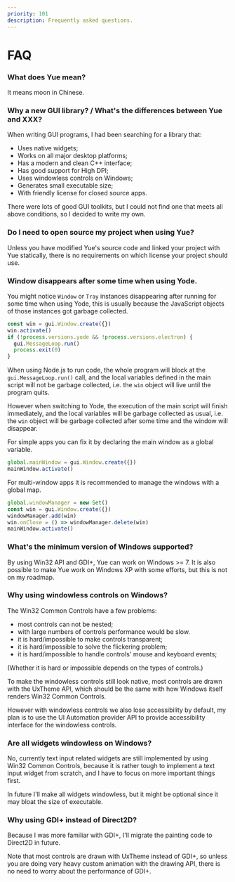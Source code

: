 ```yaml
---
priority: 101
description: Frequently asked questions.
---
```


# FAQ

### What does Yue mean?

It means moon in Chinese.

### Why a new GUI library? / What's the differences between Yue and XXX?

When writing GUI programs, I had been searching for a library that:

* Uses native widgets;
* Works on all major desktop platforms;
* Has a modern and clean C++ interface;
* Has good support for High DPI;
* Uses windowless controls on Windows;
* Generates small executable size;
* With friendly license for closed source apps.

There were lots of good GUI toolkits, but I could not find one that meets all above conditions, so I decided to write my own.

### Do I need to open source my project when using Yue?

Unless you have modified Yue's source code and linked your project with Yue statically, there is no requirements on which license your project should use.

### Window disappears after some time when using Yode.

You might notice `Window` or `Tray` instances disappearing after running for some time when using Yode, this is usually because the JavaScript objects of those instances got garbage collected.

```js
const win = gui.Window.create({})
win.activate()
if (!process.versions.yode && !process.versions.electron) {
  gui.MessageLoop.run()
  process.exit(0)
}
```

When using Node.js to run code, the whole program will block at the `gui.MessageLoop.run()` call, and the local variables defined in the main script will not be garbage collected, i.e. the `win` object will live until the program quits.

However when switching to Yode, the execution of the main script will finish immediately, and the local variables will be garbage collected as usual, i.e. the `win` object will be garbage collected after some time and the window will disappear.

For simple apps you can fix it by declaring the main window as a global variable.

```js
global.mainWindow = gui.Window.create({})
mainWindow.activate()
```

For multi-window apps it is recommended to manage the windows with a global map.

```js
global.windowManager = new Set()
const win = gui.Window.create({})
windowManager.add(win)
win.onClose = () => windowManager.delete(win)
mainWindow.activate()
```

### What's the minimum version of Windows supported?

By using Win32 API and GDI+, Yue can work on Windows >= 7. It is also possible to make Yue work on Windows XP with some efforts, but this is not on my roadmap.

### Why using windowless controls on Windows?

The Win32 Common Controls have a few problems:

* most controls can not be nested;
* with large numbers of controls performance would be slow.
* it is hard/impossible to make controls transparent;
* it is hard/impossible to solve the flickering problem;
* it is hard/impossible to handle controls' mouse and keyboard events;

(Whether it is hard or impossible depends on the types of controls.)

To make the windowless controls still look native, most controls are drawn with the UxTheme API, which should be the same with how Windows itself renders Win32 Common Controls.

However with windowless controls we also lose accessibility by default, my plan is to use the UI Automation provider API to provide accessibility interface for the windowless controls.

### Are all widgets windowless on Windows?

No, currently text input related widgets are still implemented by using Win32 Common Controls, because it is rather tough to implement a text input widget from scratch, and I have to focus on more important things first.

In future I'll make all widgets windowless, but it might be optional since it may bloat the size of executable.

### Why using GDI+ instead of Direct2D?

Because I was more familiar with GDI+, I'll migrate the painting code to Direct2D in future.

Note that most controls are drawn with UxTheme instead of GDI+, so unless you are doing very heavy custom animation with the drawing API, there is no need to worry about the performance of GDI+.
